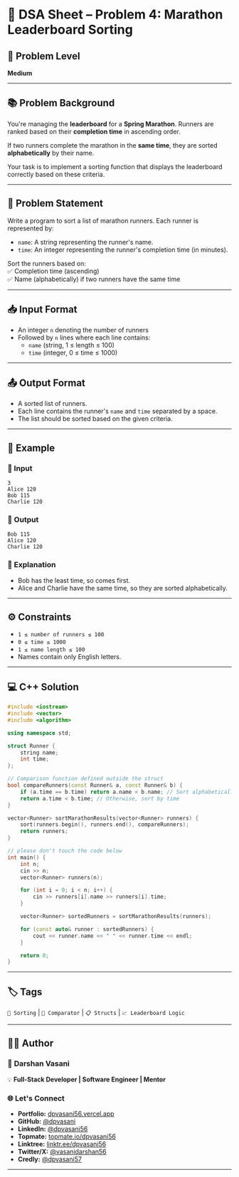 # 📣 DSA Sheet – Problem 4: Marathon Leaderboard Sorting

## 🎯 Problem Level  
**Medium**

---

## 📚 Problem Background  

You're managing the **leaderboard** for a **Spring Marathon**. Runners are ranked based on their **completion time** in ascending order.  

If two runners complete the marathon in the **same time**, they are sorted **alphabetically** by their name.  

Your task is to implement a sorting function that displays the leaderboard correctly based on these criteria.

---

## 📝 Problem Statement  

Write a program to sort a list of marathon runners. Each runner is represented by:  
- `name`: A string representing the runner's name.  
- `time`: An integer representing the runner's completion time (in minutes).  

Sort the runners based on:  
✅ Completion time (ascending)  
✅ Name (alphabetically) if two runners have the same time  

---

## 📥 Input Format  

- An integer `n` denoting the number of runners  
- Followed by `n` lines where each line contains:  
  - `name` (string, 1 ≤ length ≤ 100)  
  - `time` (integer, 0 ≤ time ≤ 1000)

---

## 📤 Output Format  

- A sorted list of runners.  
- Each line contains the runner's `name` and `time` separated by a space.  
- The list should be sorted based on the given criteria.

---

## 🧪 Example  

### 🔹 Input  
```
3  
Alice 120  
Bob 115  
Charlie 120  
```

### 🔹 Output  
```
Bob 115  
Alice 120  
Charlie 120  
```

### 🧠 Explanation  
- Bob has the least time, so comes first.  
- Alice and Charlie have the same time, so they are sorted alphabetically.

---

## ⚙️ Constraints  

- `1 ≤ number of runners ≤ 100`  
- `0 ≤ time ≤ 1000`  
- `1 ≤ name length ≤ 100`  
- Names contain only English letters.

---

## 💻 C++ Solution  

```cpp
#include <iostream>
#include <vector>
#include <algorithm>

using namespace std;

struct Runner {
    string name;
    int time;
};

// Comparison function defined outside the struct
bool compareRunners(const Runner& a, const Runner& b) {
    if (a.time == b.time) return a.name < b.name; // Sort alphabetically by name
    return a.time < b.time; // Otherwise, sort by time
}

vector<Runner> sortMarathonResults(vector<Runner> runners) {
    sort(runners.begin(), runners.end(), compareRunners);
    return runners;
}

// please don't touch the code below
int main() {
    int n;
    cin >> n;
    vector<Runner> runners(n);

    for (int i = 0; i < n; i++) {
        cin >> runners[i].name >> runners[i].time;
    }

    vector<Runner> sortedRunners = sortMarathonResults(runners);

    for (const auto& runner : sortedRunners) {
        cout << runner.name << " " << runner.time << endl;
    }

    return 0;
}
```

---

## 🏷️ Tags  
`🏃 Sorting` | `🧮 Comparator` | `📋 Structs` | `📈 Leaderboard Logic`

---

## 👨‍💻 Author  

### 🚀 **Darshan Vasani**  
💡 **Full-Stack Developer | Software Engineer | Mentor**   

### 🌐 Let's Connect  
- **Portfolio:** [dpvasani56.vercel.app](https://dpvasani56.vercel.app)  
- **GitHub:** [@dpvasani](https://github.com/dpvasani)  
- **LinkedIn:** [@dpvasani56](https://www.linkedin.com/in/dpvasani56/)  
- **Topmate:** [topmate.io/dpvasani56](https://topmate.io/dpvasani56)  
- **Linktree:** [linktr.ee/dpvasani56](https://linktr.ee/dpvasani56)  
- **Twitter/X:** [@vasanidarshan56](https://x.com/vasanidarshan56)  
- **Credly:** [@dpvasani57](https://www.credly.com/users/dpvasani57/)

---

